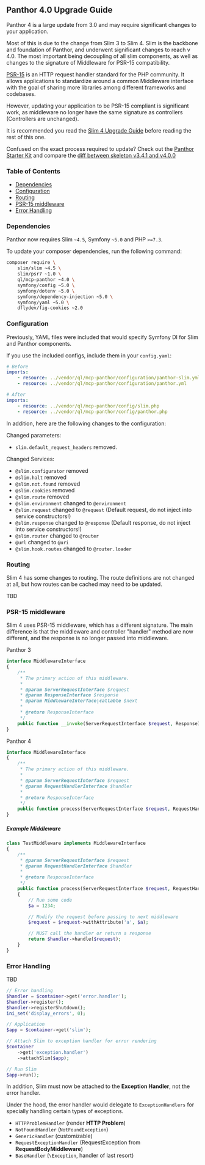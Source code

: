 ## Panthor 4.0 Upgrade Guide

Panthor 4 is a large update from 3.0 and may require significant changes to your application.

Most of this is due to the change from Slim 3 to Slim 4. Slim is the backbone and foundation of Panthor,
and underwent significant changes to reach v 4.0. The most important being decoupling of all slim components,
as well as changes to the signature of Middleware for PSR-15 compatibility.

[PSR-15](http://www.php-fig.org/psr/psr-15/) is an HTTP request handler standard for the PHP community. It allows
applications to standardize around a common Middleware interface with the goal of sharing more libraries among
different frameworks and codebases.

However, updating your application to be PSR-15 compliant is significant work, as middleware no longer have the same
signature as controllers (Controllers are unchanged).

It is recommended you read the [Slim 4 Upgrade Guide](http://www.slimframework.com/docs/v4/start/upgrade.html) before
reading the rest of this one.

Confused on the exact process required to update? Check out the [Panthor Starter Kit](./starter-kit)
and compare the [diff between skeleton v3.4.1 and v4.0.0](https://github.com/quickenloans/panthor-skeleton/compare/3.4.1...4.0.0)

### Table of Contents
- [Dependencies](#dependencies)
- [Configuration](#configuration)
- [Routing](#routing)
- [PSR-15 middleware](#psr-15-middleware)
- [Error Handling](#error-handling)

### Dependencies

Panthor now requires Slim `~4.5`, Symfony `~5.0` and PHP `>=7.3`.

To update your composer dependencies, run the following command:
```bash
composer require \
    slim/slim ~4.5 \
    slim/psr7 ~1.0 \
    ql/mcp-panthor ~4.0 \
    symfony/config ~5.0 \
    symfony/dotenv ~5.0 \
    symfony/dependency-injection ~5.0 \
    symfony/yaml ~5.0 \
    dflydev/fig-cookies ~2.0
```

### Configuration

Previously, YAML files were included that would specify Symfony DI for Slim and Panthor components.

If you use the included configs, include them in your `config.yaml`:
```yaml
# Before
imports:
    - resource: ../vendor/ql/mcp-panthor/configuration/panthor-slim.yml
    - resource: ../vendor/ql/mcp-panthor/configuration/panthor.yml

# After
imports:
    - resource: ../vendor/ql/mcp-panthor/config/slim.php
    - resource: ../vendor/ql/mcp-panthor/config/panthor.php

```

In addition, here are the following changes to the configuration:

Changed parameters:
- `slim.default_request_headers` removed.
<!-- - Added `slim.settings.http_version` (1.1)
- Added `slim.settings.chunk_size` (4096)
- Added `slim.settings.buffering` (append)
- Added `slim.settings.determine_route_before_mw` (false)
- Added `slim.settings.display_errors` (true)
- Added `slim.default_request_headers` (`text/html`)
- Added `slim.default_status_code` (200)
- Added `routes.cached` (`configuration/routes.cached.php`)
    - Relative file path to cached routes
- Added `routes.cache_disabled` (true)
- Added `symfony.debug` (true)
    - The DI utility now uses its own config parameter to determine whether to use cached container
- Added `cookie.delete_invalid` (true)
    - Should invalid cookies be deleted when they cannot be decrypted?
- Added `cookie.settings` (default cookie settings) -->

Changed Services:
- `@slim.configurator` removed
- `@slim.halt` removed
- `@slim.not.found` removed
- `@slim.cookies` removed
- `@slim.route` removed
- `@slim.environment` changed to `@environment`
- `@slim.request` changed to `@request` (Default request, do not inject into service constructors!)
- `@slim.response` changed to `@response` (Default response, do not inject into service constructors!)
- `@slim.router` changed to `@router`
- `@url` changed to `@uri`
- `@slim.hook.routes` changed to `@router.loader`

### Routing

Slim 4 has some changes to routing. The route definitions are not changed at all, but how routes can be cached
may need to be updated.

TBD

### PSR-15 middleware

Slim 4 uses PSR-15 middleware, which has a different signature. The main difference is that the middleware and controller "handler"
method are now different, and the response is no longer passed into middleware.

Panthor 3
```php
interface MiddlewareInterface
{
    /**
     * The primary action of this middleware.
     *
     * @param ServerRequestInterface $request
     * @param ResponseInterface $response
     * @param MiddlewareInterface|callable $next
     *
     * @return ResponseInterface
     */
    public function __invoke(ServerRequestInterface $request, ResponseInterface $response, callable $next);
}
```

Panthor 4
```php
interface MiddlewareInterface
{
    /**
     * The primary action of this middleware.
     *
     * @param ServerRequestInterface $request
     * @param RequestHandlerInterface $handler
     *
     * @return ResponseInterface
     */
    public function process(ServerRequestInterface $request, RequestHandlerInterface $handler): ResponseInterface;
}
```

##### Example Middleware

```php
class TestMiddleware implements MiddlewareInterface
{
    /**
     * @param ServerRequestInterface $request
     * @param RequestHandlerInterface $handler
     *
     * @return ResponseInterface
     */
    public function process(ServerRequestInterface $request, RequestHandlerInterface $handler): ResponseInterface
    {
        // Run some code
        $a = 1234;

        // Modify the request before passing to next middleware
        $request = $request->withAttribute('a', $a);

        // MUST call the handler or return a response
        return $handler->handle($request);
    }
}
```

### Error Handling

TBD

```php
// Error handling
$handler = $container->get('error.handler');
$handler->register();
$handler->registerShutdown();
ini_set('display_errors', 0);

// Application
$app = $container->get('slim');

// Attach Slim to exception handler for error rendering
$container
    ->get('exception.handler')
    ->attachSlim($app);

// Run Slim
$app->run();
```
In addition, Slim must now be attached to the **Exception Handler**, not the error handler.

Under the hood, the error handler would delegate to `ExceptionHandlers` for specially handling certain types of exceptions.

- `HTTPProblemHandler` (render **HTTP Problem**)
- `NotFoundHandler` (`NotFoundException`)
- `GenericHandler` (customizable)
- `RequestExceptionHandler` (RequestException from **RequestBodyMiddleware**)
- `BaseHandler` (`\Exception`, handler of last resort)

